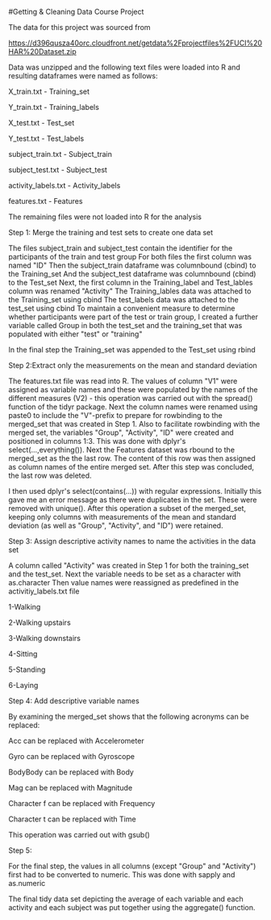
#Getting & Cleaning Data Course Project

The data for this project was sourced from

https://d396qusza40orc.cloudfront.net/getdata%2Fprojectfiles%2FUCI%20HAR%20Dataset.zip

Data was unzipped and the following text files were loaded into R and resulting dataframes were named as follows:

X_train.txt - Training_set

Y_train.txt - Training_labels

X_test.txt - Test_set

Y_test.txt - Test_labels

subject_train.txt - Subject_train

subject_test.txt - Subject_test

activity_labels.txt - Activity_labels

features.txt - Features

The remaining files were not loaded into R for the analysis


Step 1: Merge the training and test sets to create one data set

The files subject_train and subject_test contain the identifier for the participants of the train and test group
For both files the first column was named "ID"
Then the subject_train dataframe was columnbound (cbind) to the Training_set
And the subject_test dataframe was columnbound (cbind) to the Test_set
Next, the first column in the Training_label and Test_lables column was renamed "Activity"
The Training_lables data was attached to the Training_set using cbind
The test_labels data was attached to the test_set using cbind
To maintain a convenient measure to determine whether participants were part of the test or train group, I created a further variable called Group in both the test_set and the training_set that was populated with either "test" or "training"

In the final step the Training_set was appended to the Test_set using rbind


Step 2:Extract only the measurements on the mean and standard deviation

The features.txt file was read into R.
The values of column "V1" were assigned as variable names and these were populated by the names of the different measures (V2) - this operation was carried out with the spread() function of the tidyr package.
Next the column names were renamed using paste0 to include the "V"-prefix to prepare for rowbinding to the merged_set that was created in Step 1.
Also to facilitate rowbinding with the merged set, the variables "Group", "Activity", "ID" were created and positioned in columns 1:3. This was done with dplyr's select(...,everything()).
Next the Features dataset was rbound to the merged_set as the the last row.
The content of this row was then assigned as column names of the entire merged set. After this step was concluded, the last row was deleted.

I then used dplyr's select(contains(...)) with regular expressions. Initially this gave me an error message as there were duplicates in the set. These were removed with unique().
After this operation a subset of the merged_set, keeping only columns with measurements of the mean and standard deviation (as well as "Group", "Activity", and  "ID") were retained.


Step 3: Assign descriptive activity names to name the activities in the data set

A column called "Activity" was created in Step 1 for both the training_set and the test_set. 
Next the variable needs to be set as a character with as.character
Then value names were reassigned as predefined in the activitiy_labels.txt file

1-Walking

2-Walking upstairs

3-Walking downstairs

4-Sitting

5-Standing

6-Laying


Step 4: Add descriptive variable names

By examining the merged_set shows that the following acronyms can be replaced:

Acc can be replaced with Accelerometer

Gyro can be replaced with Gyroscope

BodyBody can be replaced with Body

Mag can be replaced with Magnitude

Character f can be replaced with Frequency

Character t can be replaced with Time

This operation was carried out with gsub()


Step 5:

For the final step, the values in all columns (except "Group" and "Activity") first had to be converted to numeric. This was done with sapply and as.numeric

The final tidy data set depicting the average of each variable and each activity and each subject was put together using the aggregate() function.



